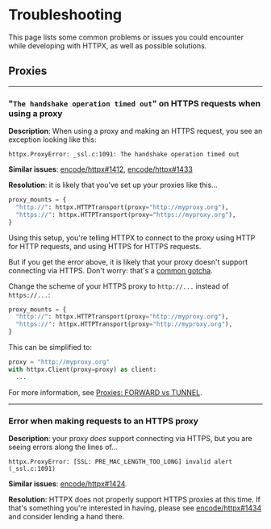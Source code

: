 # Troubleshooting

This page lists some common problems or issues you could encounter while developing with HTTPX, as well as possible solutions.

## Proxies

---

### "`The handshake operation timed out`" on HTTPS requests when using a proxy

**Description**: When using a proxy and making an HTTPS request, you see an exception looking like this:

```console
httpx.ProxyError: _ssl.c:1091: The handshake operation timed out
```

**Similar issues**: [encode/httpx#1412](https://github.com/encode/httpx/issues/1412), [encode/httpx#1433](https://github.com/encode/httpx/issues/1433)

**Resolution**: it is likely that you've set up your proxies like this...

```python
proxy_mounts = {
  "http://": httpx.HTTPTransport(proxy="http://myproxy.org"),
  "https://": httpx.HTTPTransport(proxy="https://myproxy.org"),
}
```

Using this setup, you're telling HTTPX to connect to the proxy using HTTP for HTTP requests, and using HTTPS for HTTPS requests.

But if you get the error above, it is likely that your proxy doesn't support connecting via HTTPS. Don't worry: that's a [common gotcha](advanced.md#example).

Change the scheme of your HTTPS proxy to `http://...` instead of `https://...`:

```python
proxy_mounts = {
  "http://": httpx.HTTPTransport(proxy="http://myproxy.org"),
  "https://": httpx.HTTPTransport(proxy="http://myproxy.org"),
}
```

This can be simplified to:

```python
proxy = "http://myproxy.org"
with httpx.Client(proxy=proxy) as client:
  ...
```

For more information, see [Proxies: FORWARD vs TUNNEL](advanced.md#forward-vs-tunnel).

---

### Error when making requests to an HTTPS proxy

**Description**: your proxy _does_ support connecting via HTTPS, but you are seeing errors along the lines of...

```console
httpx.ProxyError: [SSL: PRE_MAC_LENGTH_TOO_LONG] invalid alert (_ssl.c:1091)
```

**Similar issues**: [encode/httpx#1424](https://github.com/encode/httpx/issues/1424).

**Resolution**: HTTPX does not properly support HTTPS proxies at this time. If that's something you're interested in having, please see [encode/httpx#1434](https://github.com/encode/httpx/issues/1434) and consider lending a hand there.
